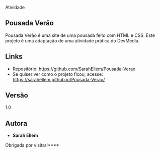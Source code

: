 
Atividade  
## Pousada Verão
Pousada Verão é uma site de uma pousada feito com HTML e CSS. Este projeto é uma adaptação de uma atividade prática do DevMedia.


## Links
  - Repositório: https://github.com/SarahEllem/Pousada-Verao
  - Se quiser ver como o projeto ficou, acesse: https://sarahellem.github.io/Pousada-Verao/

  ## Versão

  1.0


  ## Autora

  * **Sarah Ellem** 

  Obrigada por visitar!****

